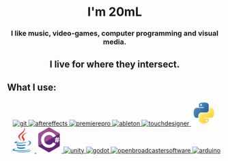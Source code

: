 <h1 align="center">I'm 20mL</h1>
<h3 align="center">I like music, video-games, computer programming and visual media.</h3>
<h2 align="center"><b>I live for where they intersect.</b></h2>

<h2 align="left">What I use:</h2>
<p align="center">
  <a href="https://git-scm.com/" target="_blank" rel="noreferrer"> 
    <img src="https://www.vectorlogo.zone/logos/git-scm/git-scm-icon.svg" alt="git" width="60" height="60"/> 
  </a> 
  <a href="https://www.adobe.com/products/aftereffects" target="_blank" rel="noreferrer"> 
    <img src="https://github.com/detain/svg-logos/blob/master/svg/after-effects-2019.svg" alt="aftereffects" width="60" height="60"/> 
  </a>
  <a href="https://www.adobe.com/products/premiere" target="_blank" rel="noreferrer"> 
    <img src="https://github.com/rdimascio/icons/blob/master/icons/color/premierepro.svg" alt="premierepro" width="60" height="60"/> 
  </a> 
  <a href="https://www.ableton.com/" target="_blank" rel="noreferrer"> 
    <img src="https://github.com/simple-icons/simple-icons/blob/master/icons/abletonlive.svg" alt="ableton" width="60" height="60"/> 
  </a>
  <a href="https://derivative.ca/" target="_blank" rel="noreferrer"> 
    <img src="https://scontent-atl3-1.xx.fbcdn.net/v/t1.6435-1/84137372_10157964596662579_4315636001478279168_n.png?stp=dst-png_p148x148&_nc_cat=110&ccb=1-7&_nc_sid=1eb0c7&_nc_ohc=IICOJJYiTcIAX-w1ums&_nc_ht=scontent-atl3-1.xx&oh=00_AT9Q8SBJebHKOuDTNbH_AbvJ735pYA2WRD9PQRtoaXbxaQ&oe=635E1A0C" alt="touchdesigner" width="60" height="60"/> 
  </a>
  <a href="https://www.python.org" target="_blank" rel="noreferrer"> 
    <img src="https://raw.githubusercontent.com/devicons/devicon/master/icons/python/python-original.svg" alt="python" width="60" height="60"/> 
  </a> 
  <a href="https://www.java.com" target="_blank" rel="noreferrer"> 
    <img src="https://raw.githubusercontent.com/devicons/devicon/master/icons/java/java-original.svg" alt="java" width="60" height="60"/> 
  </a> 
  <a href="https://www.w3schools.com/cs/" target="_blank" rel="noreferrer"> 
    <img src="https://raw.githubusercontent.com/devicons/devicon/master/icons/csharp/csharp-original.svg" alt="csharp" width="60" height="60"/> 
  </a>
  <a href="https://unity.com/" target="_blank" rel="noreferrer"> 
    <img src="https://www.vectorlogo.zone/logos/unity3d/unity3d-icon.svg" alt="unity" width="60" height="60"/> 
  </a>
  <a href="https://godotengine.org/" target="_blank" rel="noreferrer">
    <img src="https://www.vectorlogo.zone/logos/godotengine/godotengine-icon.svg" alt="godot" width="60" height="60"/> 
  </a>
  <a href="https://obsproject.com/" target="_blank" rel="noreferrer"> 
    <img src="https://github.com/detain/svg-logos/blob/master/svg/obs-2.svg" alt="openbroadcastersoftware" width="60" height="60"/> 
  </a> 
  <a href="https://www.arduino.cc/" target="_blank" rel="noreferrer"> 
    <img src="https://cdn.worldvectorlogo.com/logos/arduino-1.svg" alt="arduino" width="60" height="60"/> 
  </a> 
</p>
